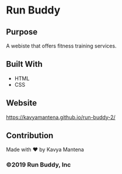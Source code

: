 # Run Buddy

## Purpose

A webiste that offers fitness training services.

## Built With

- HTML
- CSS

## Website

https://kavyamantena.github.io/run-buddy-2/

## Contribution

Made with ❤️ by Kavya Mantena

### ©️2019 Run Buddy, Inc
